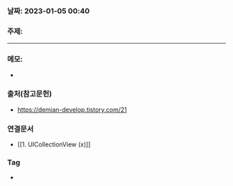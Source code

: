 ### 날짜: 2023-01-05 00:40

### 주제: 
---
### 메모: 
- 

### 출처(참고문헌) 
- https://demian-develop.tistory.com/21

### 연결문서 
- [[1. UICollectionView (x)]]

### Tag
- 